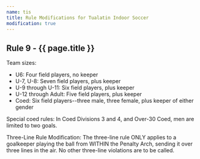 ```yaml
---
name: tis
title: Rule Modifications for Tualatin Indoor Soccer
modification: true
---
```


## Rule 9 - {{ page.title }}

Team sizes:

* U6: Four field players, no keeper
* U-7, U-8: Seven field players, plus keeper
* U-9 through U-11: Six field players, plus keeper
* U-12 through Adult: Five field players, plus keeper
* Coed: Six field players--three male, three female, plus keeper of either gender

Special coed rules: In Coed Divisions 3 and 4, and Over-30 Coed, men are limited to two goals.

Three-Line Rule Modification: The three-line rule ONLY applies to a goalkeeper playing the ball from WITHIN the Penalty Arch, sending it over three lines in the air. No other three-line violations are to be called.
